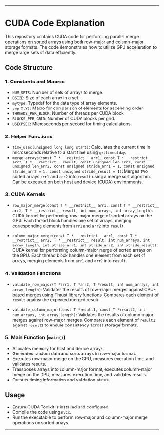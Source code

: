
---

# CUDA Code Explanation

This repository contains CUDA code for performing parallel merge operations on sorted arrays using both row-major and column-major storage formats. The code demonstrates how to utilize GPU acceleration to merge large sets of data efficiently.

## Code Structure

### 1. Constants and Macros

- `NUM_SETS`: Number of sets of arrays to merge.
- `DSIZE`: Size of each array in a set.
- `mytype`: Typedef for the data type of array elements.
- `cmp(X,Y)`: Macro for comparison of elements for ascending order.
- `THREADS_PER_BLOCK`: Number of threads per CUDA block.
- `BLOCKS_PER_GRID`: Number of CUDA blocks per grid.
- `USECPSEC`: Microseconds per second for timing calculations.

### 2. Helper Functions

- `time_usec(unsigned long long start)`: Calculates the current time in microseconds relative to a start time using `gettimeofday`.
- `merge_arrays(const T * __restrict__ arr1, const T * __restrict__ arr2, T * __restrict__ result, const unsigned len_arr1, const unsigned len_arr2, const unsigned stride_arr1 = 1, const unsigned stride_arr2 = 1, const unsigned stride_result = 1)`: Merges two sorted arrays `arr1` and `arr2` into `result` using a merge sort algorithm. Can be executed on both host and device (CUDA) environments.

### 3. CUDA Kernels

- `row_major_merge(const T * __restrict__ arr1, const T * __restrict__ arr2, T * __restrict__ result, int num_arrays, int array_length)`: CUDA kernel for performing row-major merge of sorted arrays on the GPU. Each thread block handles one set of arrays, merging corresponding elements from `arr1` and `arr2` into `result`.
  
- `column_major_merge(const T * __restrict__ arr1, const T * __restrict__ arr2, T * __restrict__ result, int num_arrays, int array_length, int stride_arr1, int stride_arr2, int stride_result)`: CUDA kernel for performing column-major merge of sorted arrays on the GPU. Each thread block handles one element from each set of arrays, merging elements from `arr1` and `arr2` into `result`.

### 4. Validation Functions

- `validate_row_major(T *arr1, T *arr2, T *result, int num_arrays, int array_length)`: Validates the results of row-major merges against CPU-based merges using Thrust library functions. Compares each element of `result` against the expected merged result.
  
- `validate_column_major(const T *result1, const T *result2, int num_arrays, int array_length)`: Validates the results of column-major merges against row-major merges. Compares each element of `result1` against `result2` to ensure consistency across storage formats.

### 5. Main Function (`main()`)

- Allocates memory for host and device arrays.
- Generates random data and sorts arrays in row-major format.
- Executes row-major merge on the GPU, measures execution time, and validates results.
- Transposes arrays into column-major format, executes column-major merge on the GPU, measures execution time, and validates results.
- Outputs timing information and validation status.

## Usage

- Ensure CUDA Toolkit is installed and configured.
- Compile the code using `nvcc`.
- Run the executable to perform row-major and column-major merge operations on sorted arrays.

---

